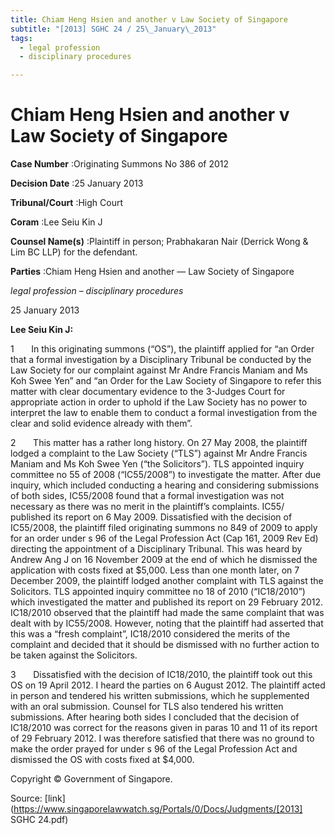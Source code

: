 ```yaml
---
title: Chiam Heng Hsien and another v Law Society of Singapore
subtitle: "[2013] SGHC 24 / 25\_January\_2013"
tags:
  - legal profession
  - disciplinary procedures

---
```

# Chiam Heng Hsien and another v Law Society of Singapore 



**Case Number** :Originating Summons No 386 of 2012 

**Decision Date** :25 January 2013 

**Tribunal/Court** :High Court 

**Coram** :Lee Seiu Kin J 

**Counsel Name(s)** :Plaintiff in person; Prabhakaran Nair (Derrick Wong & Lim BC LLP) for the defendant. 

**Parties** :Chiam Heng Hsien and another — Law Society of Singapore 

_legal profession_ – _disciplinary procedures_ 

25 January 2013 

**Lee Seiu Kin J:** 

1       In this originating summons (“OS”), the plaintiff applied for “an Order that a formal investigation by a Disciplinary Tribunal be conducted by the Law Society for our complaint against Mr Andre Francis Maniam and Ms Koh Swee Yen” and “an Order for the Law Society of Singapore to refer this matter with clear documentary evidence to the 3-Judges Court for appropriate action in order to uphold if the Law Society has no power to interpret the law to enable them to conduct a formal investigation from the clear and solid evidence already with them”. 

2       This matter has a rather long history. On 27 May 2008, the plaintiff lodged a complaint to the Law Society (“TLS”) against Mr Andre Francis Maniam and Ms Koh Swee Yen (“the Solicitors”). TLS appointed inquiry committee no 55 of 2008 (“IC55/2008”) to investigate the matter. After due inquiry, which included conducting a hearing and considering submissions of both sides, IC55/2008 found that a formal investigation was not necessary as there was no merit in the plaintiff’s complaints. IC55/ published its report on 6 May 2009. Dissatisfied with the decision of IC55/2008, the plaintiff filed originating summons no 849 of 2009 to apply for an order under s 96 of the Legal Profession Act (Cap 161, 2009 Rev Ed) directing the appointment of a Disciplinary Tribunal. This was heard by Andrew Ang J on 16 November 2009 at the end of which he dismissed the application with costs fixed at $5,000. Less than one month later, on 7 December 2009, the plaintiff lodged another complaint with TLS against the Solicitors. TLS appointed inquiry committee no 18 of 2010 (“IC18/2010”) which investigated the matter and published its report on 29 February 2012. IC18/2010 observed that the plaintiff had made the same complaint that was dealt with by IC55/2008. However, noting that the plaintiff had asserted that this was a “fresh complaint”, IC18/2010 considered the merits of the complaint and decided that it should be dismissed with no further action to be taken against the Solicitors. 

3       Dissatisfied with the decision of IC18/2010, the plaintiff took out this OS on 19 April 2012. I heard the parties on 6 August 2012. The plaintiff acted in person and tendered his written submissions, which he supplemented with an oral submission. Counsel for TLS also tendered his written submissions. After hearing both sides I concluded that the decision of IC18/2010 was correct for the reasons given in paras 10 and 11 of its report of 29 February 2012. I was therefore satisfied that there was no ground to make the order prayed for under s 96 of the Legal Profession Act and dismissed the OS with costs fixed at $4,000. 


Copyright © Government of Singapore. 


Source: [link](https://www.singaporelawwatch.sg/Portals/0/Docs/Judgments/[2013] SGHC 24.pdf)

